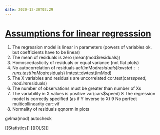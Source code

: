 ```yaml
---
date: 2020-12-30T02:29
---
```


# [Assumptions for linear regresssion](https://goo.gl/JmHIET)

1. The regression model is linear in parameters (powers of variables ok, but coefficients have to be linear)
2. The mean of residuals is zero (mean(mod$residuals))
3. Homoscedasticity of residuals or equal variance (not flat plots)
4. No autocorrelation of residuals acf(lmMod$residuals) lawstat::runs.test(lmMod$residuals) lmtest::dwtest(lmMod)
5. The X variables and residuals are uncorrelated cor.test(cars$speed, mod.lm$residuals) 
6. The number of observations must be greater than number of Xs
7. The variability in X values is positive var(cars$speed)
8  The regression model is correctly specified (as if Y inverse to X)
9  No perfect multicollinearity car::vif
10. Normality of residuals qqnorm in plots

gvlma(mod) autocheck

[[Statistics]]
[[[OLS]]]
